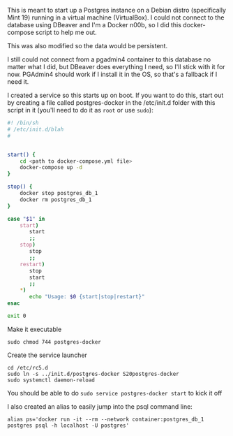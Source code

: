 This is meant to start up a Postgres instance on a Debian distro (specifically Mint 19) running in a virtual machine (VirtualBox).  I could not connect to the database using DBeaver and I'm a Docker n00b, so I did this docker-compose script to help me out.

This was also modified so the data would be persistent.

I still could not connect from a pgadmin4 container to this database no matter what I did, but DBeaver does everything I need, so I'll stick with it for now.  PGAdmin4 should work if I install it in the OS, so that's a fallback if I need it.

I created a service so this starts up on boot.  If you want to do this,  start out by creating a file called postgres-docker in the /etc/init.d folder with this script in it (you'll need to do it as `root` or use `sudo`):

```bash
#! /bin/sh
# /etc/init.d/blah
#


start() {
	cd <path to docker-compose.yml file>
	docker-compose up -d 
}

stop() {
	docker stop postgres_db_1
	docker rm postgres_db_1
}

case "$1" in 
    start)
       start
       ;;
    stop)
       stop
       ;;
    restart)
       stop
       start
       ;;
    *)
       echo "Usage: $0 {start|stop|restart}"
esac

exit 0

```

Make it executable
```console
sudo chmod 744 postgres-docker 
```

Create the service launcher
```console
cd /etc/rc5.d
sudo ln -s ../init.d/postgres-docker S20postgres-docker
sudo systemctl daemon-reload
```

You should be able to do `sudo service postgres-docker start` to kick it off

I also created an alias to easily jump into the psql command line:

```console
alias ps='docker run -it --rm --network container:postgres_db_1 postgres psql -h localhost -U postgres'
```
